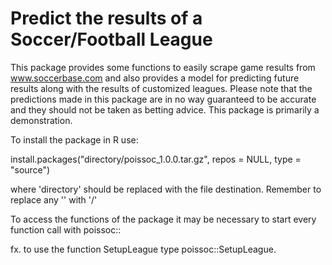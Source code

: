 # Predict the results of a Soccer/Football League

This package provides some functions to easily scrape game results from www.soccerbase.com and also provides a model for predicting future results along with the results of customized leagues.
Please note that the predictions made in this package are in no way guaranteed to be accurate and they should not be taken as betting advice. This package is primarily a demonstration.

To install the package in R use:

  install.packages("directory/poissoc_1.0.0.tar.gz",  repos = NULL,  type = "source")
  
  where 'directory' should be replaced with the file destination. Remember to replace any '\' with '/'

  
To access the functions of the package it may be necessary to start every function call with poissoc::

  fx. to use the function SetupLeague type poissoc::SetupLeague.
